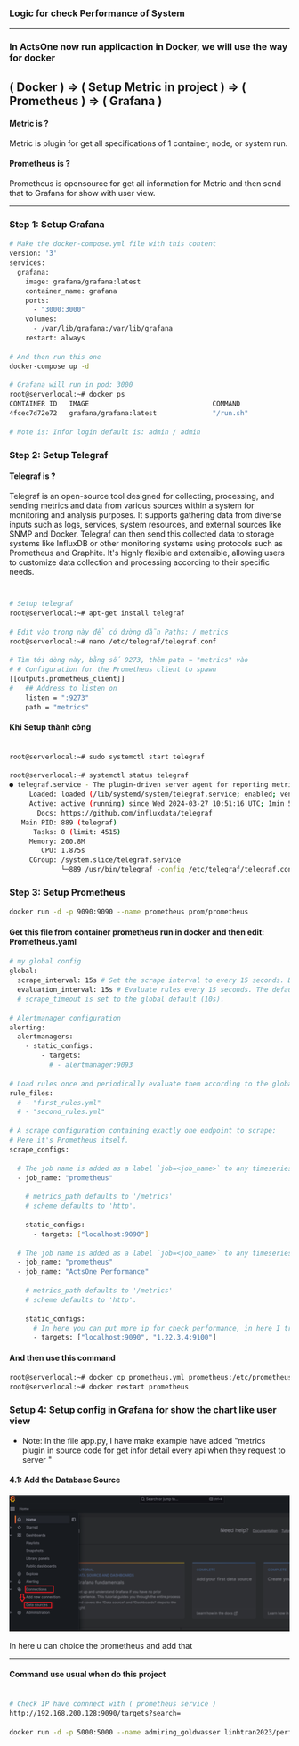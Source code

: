 ### Logic for check Performance of System 

-----

### In ActsOne now run applicaction in Docker, we will use the way for docker

## ( Docker ) => ( Setup Metric in project ) => ( Prometheus ) => ( Grafana )

#### Metric is ?

Metric is plugin for get all specifications of 1 container, node, or system run.

#### Prometheus is ?

Prometheus is opensource for get all information for Metric and then send that to Grafana for show with user view.

-----

### Step 1: Setup Grafana

```bash 
# Make the docker-compose.yml file with this content 
version: '3'
services:
  grafana:
    image: grafana/grafana:latest
    container_name: grafana
    ports:
      - "3000:3000"
    volumes:
      - /var/lib/grafana:/var/lib/grafana
    restart: always

# And then run this one 
docker-compose up -d

# Grafana will run in pod: 3000
root@serverlocal:~# docker ps
CONTAINER ID   IMAGE                               COMMAND                  CREATED          STATUS             PORTS                                       NAMES
4fcec7d72e72   grafana/grafana:latest              "/run.sh"                4 hours ago      Up About an hour   0.0.0.0:3000->3000/tcp, :::3000->3000/tcp   grafana

# Note is: Infor login default is: admin / admin 
```

### Step 2: Setup Telegraf

#### Telegraf is ?

Telegraf is an open-source tool designed for collecting, processing, and sending metrics and data from various sources within a system for monitoring and analysis purposes. It supports gathering data from diverse inputs such as logs, services, system resources, and external sources like SNMP and Docker. Telegraf can then send this collected data to storage systems like InfluxDB or other monitoring systems using protocols such as Prometheus and Graphite. It's highly flexible and extensible, allowing users to customize data collection and processing according to their specific needs.

#####
```bash 

# Setup telegraf
root@serverlocal:~# apt-get install telegraf

# Edit vào trong này để có đường dẫn Paths: / metrics
root@serverlocal:~# nano /etc/telegraf/telegraf.conf

# Tìm tới dòng này, bằng số 9273, thêm path = "metrics" vào
# # Configuration for the Prometheus client to spawn
[[outputs.prometheus_client]]
#   ## Address to listen on
    listen = ":9273"
    path = "metrics"

```

#### Khi Setup thành công
```bash

root@serverlocal:~# sudo systemctl start telegraf

root@serverlocal:~# systemctl status telegraf
● telegraf.service - The plugin-driven server agent for reporting metrics into InfluxDB
     Loaded: loaded (/lib/systemd/system/telegraf.service; enabled; vendor preset: enabled)
     Active: active (running) since Wed 2024-03-27 10:51:16 UTC; 1min 50s ago
       Docs: https://github.com/influxdata/telegraf
   Main PID: 889 (telegraf)
      Tasks: 8 (limit: 4515)
     Memory: 200.8M
        CPU: 1.875s
     CGroup: /system.slice/telegraf.service
             └─889 /usr/bin/telegraf -config /etc/telegraf/telegraf.conf -config-directory /etc/telegraf/telegraf.d

```

### Step 3: Setup Prometheus

```bash
docker run -d -p 9090:9090 --name prometheus prom/prometheus
```

#### Get this file from container prometheus run in docker and then edit: Prometheus.yaml
```bash
# my global config
global:
  scrape_interval: 15s # Set the scrape interval to every 15 seconds. Default is every 1 minute.
  evaluation_interval: 15s # Evaluate rules every 15 seconds. The default is every 1 minute.
  # scrape_timeout is set to the global default (10s).

# Alertmanager configuration
alerting:
  alertmanagers:
    - static_configs:
        - targets:
          # - alertmanager:9093

# Load rules once and periodically evaluate them according to the global 'evaluation_interval'.
rule_files:
  # - "first_rules.yml"
  # - "second_rules.yml"

# A scrape configuration containing exactly one endpoint to scrape:
# Here it's Prometheus itself.
scrape_configs:

  # The job name is added as a label `job=<job_name>` to any timeseries scraped from this config.
  - job_name: "prometheus"

    # metrics_path defaults to '/metrics'
    # scheme defaults to 'http'.

    static_configs:
      - targets: ["localhost:9090"]

  # The job name is added as a label `job=<job_name>` to any timeseries scraped from this config.
  - job_name: "prometheus"
  - job_name: "ActsOne Performance"

    # metrics_path defaults to '/metrics'
    # scheme defaults to 'http'.

    static_configs:
      # In here you can put more ip for check performance, in here I trust make example
      - targets: ["localhost:9090", "1.22.3.4:9100"] 

```

#### And then use this command 

```bash 
root@serverlocal:~# docker cp prometheus.yml prometheus:/etc/prometheus/prometheus.yml
root@serverlocal:~# docker restart prometheus
```

### Setup 4: Setup config in Grafana for show the chart like user view

* Note: In the file app.py, I have make example have added "metrics plugin in source code for get infor detail every api when they request to server "

#### 4.1: Add the Database Source
![VM](imagesDocs/1.png)

In here u can choice the prometheus and add that

----

#### Command use usual when do this project 

```bash 

# Check IP have connnect with ( prometheus service )
http://192.168.200.128:9090/targets?search=

docker run -d -p 5000:5000 --name admiring_goldwasser linhtran2023/performance_test:v06

```